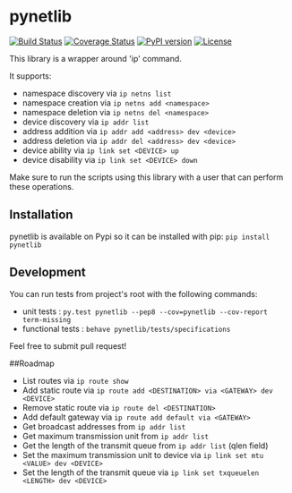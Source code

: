 # pynetlib
[![Build Status](https://travis-ci.org/migibert/pynetlib.svg?branch=master)](https://travis-ci.org/migibert/pynetlib)
[![Coverage Status](https://coveralls.io/repos/migibert/pynetlib/badge.svg?branch=master&service=github)](https://coveralls.io/github/migibert/pynetlib?branch=master)
[![PyPI version](https://badge.fury.io/py/pynetlib.svg)](http://badge.fury.io/py/pynetlib)
[![License](http://img.shields.io/:license-mit-blue.svg)](http://doge.mit-license.org)  

This library is a wrapper around 'ip' command.

It supports:
- namespace discovery via `ip netns list`
- namespace creation via `ip netns add <namespace>`
- namespace deletion via `ip netns del <namespace>`
- device discovery via `ip addr list`
- address addition via `ip addr add <address> dev <device>`
- address deletion via `ip addr del <address> dev <device>`
- device ability via `ip link set <DEVICE> up`
- device disability via `ip link set <DEVICE> down`

Make sure to run the scripts using this library with a user that can perform these operations.

## Installation
pynetlib is available on Pypi so it can be installed with pip: `pip install pynetlib`

## Development
You can run tests from project's root with the following commands:
- unit tests : ```py.test pynetlib --pep8 --cov=pynetlib --cov-report term-missing```
- functional tests : ```behave pynetlib/tests/specifications```

Feel free to submit pull request!

##Roadmap
- List routes via `ip route show`
- Add static route via `ip route add <DESTINATION> via <GATEWAY> dev <DEVICE>`
- Remove static route via `ip route del <DESTINATION>`
- Add default gateway via `ip route add default via <GATEWAY>`
- Get broadcast addresses from `ip addr list`
- Get maximum transmission unit from `ip addr list`
- Get the length of the transmit queue from `ip addr list` (qlen field)
- Set the maximum transmission unit to device via `ip link set mtu <VALUE> dev <DEVICE>`
- Set the length of the transmit queue via `ip link set txqueuelen <LENGTH> dev <DEVICE>`
